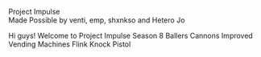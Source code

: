 Project Impulse  
Made Possible by venti, emp, shxnkso and Hetero Jo

Hi guys! Welcome to Project Impulse
            Season 8 
             Ballers
             Cannons
      Improved Vending Machines
        Flink Knock Pistol
